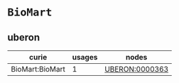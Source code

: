 # `BioMart`

## uberon

| curie           |   usages | nodes                                                   |
|-----------------|----------|---------------------------------------------------------|
| BioMart:BioMart |        1 | [UBERON:0000363](https://bioregistry.io/UBERON:0000363) |

